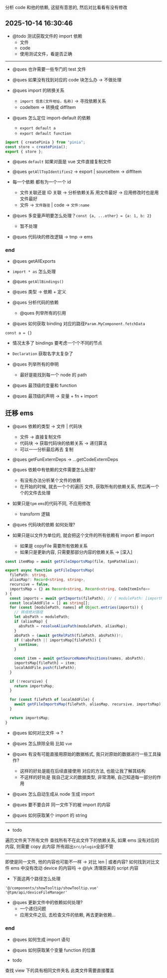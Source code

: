 分析 code 和他的依赖, 这挺有意思的, 然后对比看看有没有修改

## 2025-10-14 16:30:46

- @todo 测试获取文件的 import 依赖
  - 文件
  - code
  - 使用测试文件，看是否正确

---

- @ques 也许需要一些专门的 test 文件

- @ques 如果没有找到对应的 code 块怎么办 -> 不做处理

- @ques import 的转换关系

  - `import 信息(文件地址，名称)` -> 寻找依赖关系
  - codeItem -> 转换成 diffItem

- @ques 怎么定位 import-default 的依赖

  - `export default a`
  - `export default function`

```ts
import { createPinia } from "pinia";
const store = createPinia();
export { store };
```

- @ques `default` 如果对面是 vue 文件直接复制文件

- @ques `getAllTopIdentifies2` -> export | sourceItem -> diffItem

- 每一个依赖 都有为一个一个 id

  - 文件关联还是 ID 关联 -> 分析依赖关系 用文件最好 -> 应用修改时也是用文件最好
  - 文件 -> `文件路径` | code -> `文件:name`

- @ques 多变量声明要怎么处理？`const {a, ...other} = {a: 1, b: 2}`

  - 暂不处理

- @ques 代码块的修改逻辑 -> tmp -> ems

### end

- @ques getAllExports
- `import * as` 怎么处理
- @ques `getAllBindings()`
- @ques 类型 -> 依赖 + 定义

- @ques 分析代码的依赖

  - @ques 列举所有的引用

- @ques 如何获取 binding 对应的路径`Param.MyComponent.fetchData`

```
const a = {}
```

- 情况太多了 bindings 要考虑一个个不同的节点
- `Declaration` 获取名字太复杂了

- @ques 列举所有的申明

  - 最好是能找到每一个 node 的 path

- @ques 最顶级的变量和 function

- @ques 最顶级的声明 -> 变量 + fn + import

## 迁移 ems

- @ques 依赖的类型 -> 文件 | 代码块

  - 文件 -> 直接复制文件
  - 代码块 -> 获取代码块的依赖关系 -> 递归算法
  - 可以一一分析最后再去 复制

- @ques getFunExternDeps -> ...getCodeExternDeps

- @ques 依赖中有依赖的文件需要怎么处理?

  - 有没有办法分析某个文件的依赖
  - 在开始的时候, 就去一个个的遍历 文件, 获取所有的依赖关系, 然后再一个个的文件去处理

- 如果只是`tpm` `ems`的代码不同, 不应用修改

  - transform 逻辑

- @ques 代码块的依赖 如何处理?

- 如果只是以文件为单位的, 就会把这个文件的所有依赖有 import 都 import
  - 如果是 copyFile 需要所有依赖关系
  - 如果只是更新内容, 只需要那部分内容的依赖关系 -> [深入]

```ts
const itemMap = await getFileImportsMap(file, tpmPathAlias);
```

```ts
export async function getFileImportsMap(
  filePath: string,
  aliasMap?: Record<string, string>,
  recursive = false,
  importsMap = {} as Record<string, Record<string, CodeItemInfo>>
) {
  const imports = await getImports(filePath); // { modulePath: [importName] }
  const localAddFile = [] as string[];
  for (const [modulePath, names] of Object.entries(imports)) {
    // 转成绝对路径
    let absPath = modulePath;
    if (aliasMap) {
      absPath = resolveAliasPath(modulePath, aliasMap);
    }
    absPath = (await getRelPath(filePath, absPath))!;
    if (!absPath || importsMap[filePath]) {
      continue;
    }

    const item = await getSourceNamesPositions(names, absPath);
    importsMap[filePath] = item;
    localAddFile.push(filePath);
  }

  if (!recursive) {
    return importsMap;
  }

  for (const filePath of localAddFile) {
    await getFileImportsMap(filePath, aliasMap, recursive, importsMap);
  }

  return importsMap;
}
```

- @ques 如何对比文件 -> ?

- @ques 怎么排除全局 比如 `vue`
- @ques 有没有可能直接用原始的数据格式, 我只对原始的数据进行一些工具操作?
  - 这样的好处是能在后续直接使用 对应的方法, 也能让我了解其结构
  - 不这样的好处是 我自己定义的数据类型, 非常清晰, 自己知道每一部分的作用
- @ques 怎么自动生成从 node 生成 import

- @ques 要不要合并 同一文件下的被 import 的内容

- @ques 如何获取某个 import 的 string

---

- todo

遍历文件夹下所有文件
查找所有不在此文件下的依赖关系, 如果 ems 没有对应的内容, 则需要 copy 此内容
所有超出`src/plugin`全部不管

---

即使是同一文件, 他的内容也可能不一样 -> 对比 len | 或者内容?
如何找到对比文件
ems 中没有改动 device 的内容吗 -> @lyk
清理原来的 script 内容

- 下面这两个路径怎么处理

```
'@/components/showTooltip/showTooltip.vue'
'@tpm/api/deviceFileManager'
```

- @ques 更新文件中的依赖如何处理?
  - 一个递归问题
  - 应用文件之后, 去检查文件的依赖, 再去更新依赖...

### end

- @ques 如何生成 import 语句

- @ques 如何获取某个变量 function 的位置
- todo

查找 view 下的具有相同文件夹名
此类文件需要直接覆盖
